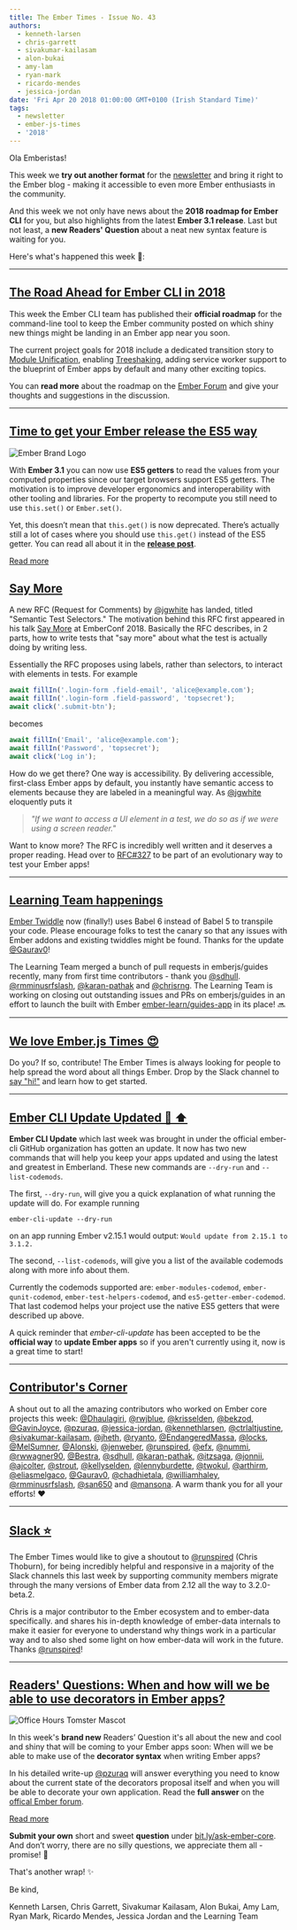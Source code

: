 ```yaml
---
title: The Ember Times - Issue No. 43
authors:
  - kenneth-larsen
  - chris-garrett
  - sivakumar-kailasam
  - alon-bukai
  - amy-lam
  - ryan-mark
  - ricardo-mendes
  - jessica-jordan
date: 'Fri Apr 20 2018 01:00:00 GMT+0100 (Irish Standard Time)'
tags:
  - newsletter
  - ember-js-times
  - '2018'
---
```



Ola Emberistas!

This week we **try out another format** for the [newsletter](https://the-emberjs-times.ongoodbits.com/)
and bring it right to the Ember blog - making it accessible to even more Ember enthusiasts in the community.

And this week we not only have news about the **2018 roadmap for Ember CLI** for you,
but also highlights from the latest **Ember 3.1 release**.
Last but not least, a **new Readers' Question** about a neat new syntax feature is waiting for you.

Here's what's happened this week 🐹:

---

## [The Road Ahead for Ember CLI in 2018](https://discuss.emberjs.com/t/ember-cli-2018-edition/14543)

This week the Ember CLI team has published their **official roadmap** for the
command-line tool to keep the Ember community posted on which shiny new things
might be landing in an Ember app near you soon.

The current project goals for 2018 include a dedicated transition story to
[Module Unification](https://github.com/emberjs/rfcs/pull/143), enabling
[Treeshaking](https://github.com/ember-cli/rfcs/pull/110), adding service worker support
to the blueprint of Ember apps by default and many other exciting topics.

You can **read more** about the roadmap on the [Ember Forum](https://discuss.emberjs.com/t/ember-cli-2018-edition/14543)
and give your thoughts and suggestions in the discussion.

---

## [Time to get your Ember release the ES5 way](/blog/2018/04/13/ember-3-1-released.html)

<div class="blog-row">
  <img class="transparent padded float-left small" src="/images/brand/ember_Ember-Light.png" alt="Ember Brand Logo" />

  <p>
    With <strong>Ember 3.1</strong> you can now use <strong>ES5 getters</strong> to read the
    values from your computed properties since our target browsers support ES5 getters.
    The motivation is to improve developer ergonomics and interoperability with other tooling and libraries.
    For the property to recompute you still need to use <code>this.set()</code> or <code>Ember.set()</code>.</p>
  <p>
    Yet, this doesn’t mean that <code>this.get()</code> is now deprecated.
    There’s actually still a lot of cases where you should use <code>this.get()</code> instead of the ES5 getter.
    You can read all about it in the <a href="https://www.emberjs.com/blog/2018/04/13/ember-3-1-released.html#toc_es5-getters-for-computed-properties-1-of-3"><strong>release post</strong></a>.
  </p>
</div>

<a class="ember-button ember-button--centered" href="https://www.emberjs.com/blog/2018/04/13/ember-3-1-released.html#toc_es5-getters-for-computed-properties-1-of-3">Read more</a>

## [Say More](https://github.com/emberjs/rfcs/pull/327)

A new RFC (Request for Comments) by [@jgwhite](https://github.com/jgwhite) has landed, titled "Semantic Test Selectors."
The motivation behind this RFC first appeared in his talk [Say More] at EmberConf 2018.
Basically the RFC describes, in 2 parts, how to write tests that "say more" about what the test is actually doing by writing less.  

Essentially the RFC proposes using labels, rather than selectors, to interact with elements in tests.  For example

```js
await fillIn('.login-form .field-email', 'alice@example.com');
await fillIn('.login-form .field-password', 'topsecret');
await click('.submit-btn');
```

becomes

```js
await fillIn('Email', 'alice@example.com');
await fillIn('Password', 'topsecret');
await click('Log in');
```
How do we get there?  One way is accessibility.
By delivering accessible, first-class Ember apps by default, you instantly have semantic access to elements because they are labeled in a meaningful way.
As [@jgwhite](https://github.com/jgwhite)  eloquently puts it
> <cite>"If we want to access a UI element in a test, we do so as if we were using a screen reader."</cite>

Want to know more? The RFC is incredibly well written and it deserves a proper reading.  Head over to [RFC#327](https://github.com/emberjs/rfcs/pull/327) to be part of an evolutionary way to test your Ember apps!

---

## [Learning Team happenings](https://ember-twiddle.com/)

[Ember Twiddle](https://ember-twiddle.com/) now (finally!) uses Babel 6 instead of Babel 5 to transpile your code. Please encourage folks to test the canary so that any issues with Ember addons and existing twiddles might be found. Thanks for the update [@Gaurav0](https://github.com/Gaurav0)!

The Learning Team merged a bunch of pull requests in emberjs/guides recently, many from first time contributors - thank you [@sdhull](https://github.com/sdhull). [@rmminusrfslash](https://github.com/rmminusrfslash), [@karan-pathak](https://github.com/karan-pathak) and [@chrisrng](https://github.com/chrisrng). The Learning Team is working on closing out outstanding issues and PRs on emberjs/guides in an effort to launch the built with Ember [ember-learn/guides-app](https://github.com/ember-learn/guides-app) in its place! 🔜

---

## [We love Ember.js Times 😍](https://embercommunity.slack.com/messages/C8P6UPWNN/)
Do you? If so, contribute!  The Ember Times is always looking for people to help spread the word about all things Ember.
Drop by the Slack channel to [say "hi!"](https://embercommunity.slack.com/messages/C8P6UPWNN/) and learn how to get started.

---

## [Ember CLI Update Updated 🐹 ⬆️](https://github.com/ember-cli/ember-cli-update#options)

**Ember CLI Update** which last week was brought in under the official ember-cli GitHub
organization has gotten an update. It now has two new commands that will help you keep your apps updated and using the latest and greatest in Emberland.
These new commands are `--dry-run` and `--list-codemods`.

The first, `--dry-run`, will give you a quick explanation of what running the update will do.
For example running

```
ember-cli-update --dry-run
```

on an app running Ember v2.15.1 would output: `Would update from 2.15.1 to 3.1.2.`

The second, `--list-codemods`, will give you a list of the available codemods along with more info about them.

Currently the codemods supported are:
`ember-modules-codemod`, `ember-qunit-codemod`, `ember-test-helpers-codemod`, and `es5-getter-ember-codemod`.
That last codemod helps your project use the native ES5 getters that were described up above.

A quick reminder that _ember-cli-update_ has been accepted to be the **official way** to **update Ember apps**
so if you aren't currently using it, now is a great time to start!

---

## [Contributor's Corner](https://guides.emberjs.com/v3.1.0/contributing/repositories/)

<div  class="blog-row">
 <p>
  A shout out to all the amazing contributors who worked on Ember core projects this week:
  <a href="https://github.com/Dhaulagiri" target="gh-user">@Dhaulagiri</a>, <a href="https://github.com/rwjblue" target="gh-user">@rwjblue</a>, <a href="https://github.com/krisselden" target="gh-user">@krisselden</a>, <a href="https://github.com/bekzod" target="gh-user">@bekzod</a>, <a href="https://github.com/GavinJoyce" target="gh-user">@GavinJoyce</a>, <a href="https://github.com/pzuraq" target="gh-user">@pzuraq</a>, <a href="https://github.com/jessica-jordan" target="gh-user">@jessica-jordan</a>, <a href="https://github.com/kennethlarsen" target="gh-user">@kennethlarsen</a>, <a href="https://github.com/ctrlaltjustine" target="gh-user">@ctrlaltjustine</a>, <a href="https://github.com/sivakumar-kailasam" target="gh-user">@sivakumar-kailasam</a>, <a href="https://github.com/jheth" target="gh-user">@jheth</a>, <a href="https://github.com/ryanto" target="gh-user">@ryanto</a>, <a href="https://github.com/EndangeredMassa" target="gh-user">@EndangeredMassa</a>, <a href="https://github.com/locks" target="gh-user">@locks</a>, <a href="https://github.com/MelSumner" target="gh-user">@MelSumner</a>, <a href="https://github.com/Alonski" target="gh-user">@Alonski</a>, <a href="https://github.com/jenweber" target="gh-user">@jenweber</a>, <a href="https://github.com/runspired" target="gh-user">@runspired</a>, <a href="https://github.com/efx" target="gh-user">@efx</a>, <a href="https://github.com/nummi" target="gh-user">@nummi</a>, <a href="https://github.com/rwwagner90" target="gh-user">@rwwagner90</a>, <a href="https://github.com/Bestra" target="gh-user">@Bestra</a>, <a href="https://github.com/sdhull" target="gh-user">@sdhull</a>, <a href="https://github.com/karan-pathak" target="gh-user">@karan-pathak</a>, <a href="https://github.com/itzsaga" target="gh-user">@itzsaga</a>, <a href="https://github.com/jonnii" target="gh-user">@jonnii</a>, <a href="https://github.com/ajcolter" target="gh-user">@ajcolter</a>, <a href="https://github.com/strout" target="gh-user">@strout</a>, <a href="https://github.com/kellyselden" target="gh-user">@kellyselden</a>, <a href="https://github.com/lennyburdette" target="gh-user">@lennyburdette</a>, <a href="https://github.com/twokul" target="gh-user">@twokul</a>, <a href="https://github.com/arthirm" target="gh-user">@arthirm</a>, <a href="https://github.com/eliasmelgaco" target="gh-user">@eliasmelgaco</a>, <a href="https://github.com/Gaurav0" target="gh-user">@Gaurav0</a>, <a href="https://github.com/chadhietala" target="gh-user">@chadhietala</a>, <a href="https://github.com/williamhaley" target="gh-user">@williamhaley</a>, <a href="https://github.com/rmminusrfslash" target="gh-user">@rmminusrfslash</a>, <a href="https://github.com/san650" target="gh-user">@san650</a> and <a href="https://github.com/mansona" target="gh-user">@mansona</a>.
  A warm thank you for all your efforts! ❤️
 </p>
</div>

---

## [Slack ⭐️](https://ember-community-slackin.herokuapp.com/)
The Ember Times would like to give a shoutout to <a href="https://github.com/runspired">@runspired</a> (Chris Thoburn), for being incredibly helpful and responsive in a majority of the Slack channels this last week
by supporting community members migrate through the many versions of Ember data from 2.12 all the way to 3.2.0-beta.2.

Chris is a major contributor to the Ember ecosystem and to ember-data specifically.
and shares his in-depth knowledge of ember-data internals to make it easier for everyone to understand why things work in a particular way and to also shed some light on how ember-data will work in the future. Thanks [@runspired](https://github.com/runspired)!

---

## [Readers' Questions: When and how will we be able to use decorators in Ember apps?](https://discuss.emberjs.com/t/readers-question-when-will-we-be-able-to-use-decorators-in-ember-apps/14583)

<div class="blog-row">
  <img class="float-right small transparent padded" alt="Office Hours Tomster Mascot" title="Readers' Questions" src="/images/tomsters/officehours.png" />

  <p>In this week's <strong>brand new</strong> Readers’ Question it's all about the new and cool and shiny that will
  be coming to your Ember apps soon: When will we be able to make use of the <strong>decorator syntax</strong> when writing Ember apps?
  </p>
  <p>In his detailed write-up <a href="https://github.com/pzuraq">@pzuraq</a> will answer everything you need to know about the current state of the decorators
  proposal itself and when you will be able to decorate your own application. Read the <strong>full answer</strong>
  on the <a href="https://discuss.emberjs.com/t/readers-question-when-will-we-be-able-to-use-decorators-in-ember-apps/14583">offical Ember forum</a>.</p>
</div>

<a class="ember-button ember-button--centered" href="https://discuss.emberjs.com/t/readers-question-when-will-we-be-able-to-use-decorators-in-ember-apps/14583">Read more</a>

**Submit your own** short and sweet **question** under [bit.ly/ask-ember-core](https://bit.ly/ask-ember-core). And don’t worry, there are no silly questions, we appreciate them all - promise! 🤞



That's another wrap!  ✨

Be kind,

Kenneth Larsen, Chris Garrett, Sivakumar Kailasam, Alon Bukai, Amy Lam, Ryan Mark, Ricardo Mendes, Jessica Jordan and the Learning Team

[Say More]: https://www.youtube.com/watch?v=iAyRVPSOpy8

